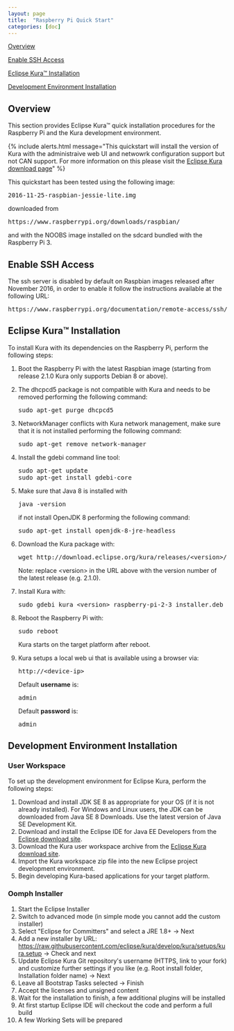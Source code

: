 ```yaml
---
layout: page
title:  "Raspberry Pi Quick Start"
categories: [doc]
---
```


[Overview](#overview)

[Enable SSH Access](#enable-ssh-access)

[Eclipse Kura&trade; Installation](#eclipse-kuratrade-installation)

[Development Environment Installation](#development-environment-installation)

## Overview

This section provides Eclipse Kura&trade; quick installation procedures for the
Raspberry Pi and the Kura development environment.

{% include alerts.html message="This quickstart will install the version of Kura with the
administraive web UI and netwowrk configuration support but not CAN support. For more information
on this please visit the [Eclipse Kura download page](https://www.eclipse.org/kura/downloads.php)" %}

This quickstart has been tested using the following image:

<pre>2016-11-25-raspbian-jessie-lite.img</pre>

downloaded from

<pre>https://www.raspberrypi.org/downloads/raspbian/</pre>

and with the NOOBS image installed on the sdcard bundled with the Raspberry Pi 3.

## Enable SSH Access

The ssh server is disabled by default on Raspbian images released after November 2016,
in order to enable it follow the instructions available at the following URL:

<pre>https://www.raspberrypi.org/documentation/remote-access/ssh/</pre>

## Eclipse Kura&trade; Installation

To install Kura with its dependencies on the Raspberry Pi, perform the
following steps:

1.  Boot the Raspberry Pi with the latest Raspbian image (starting from release 2.1.0 Kura only supports Debian 8 or above).

2.  The dhcpcd5 package is not compatible with Kura and needs to be removed
    performing the following command:

    <pre>sudo apt-get purge dhcpcd5</pre>

3.  NetworkManager conflicts with Kura network management, make sure that it is
    not installed performing the following command:

    <pre>sudo apt-get remove network-manager</pre>

4.  Install the gdebi command line tool:

    <pre>sudo apt-get update
    sudo apt-get install gdebi-core</pre>

5.  Make sure that Java 8 is installed with

    <pre>java -version</pre>

    if not install OpenJDK 8 performing the following command:

    <pre>sudo apt-get install openjdk-8-jre-headless</pre>

6.  Download the Kura package with:

    <pre>wget http://download.eclipse.org/kura/releases/&lt;version&gt;/kura_&lt;version&gt;_raspberry-pi-2-3_installer.deb</pre>

    Note: replace \<version\> in the URL above with the version number of the latest release (e.g. 2.1.0).

7.  Install Kura with: 

    <pre>sudo gdebi kura_&lt;version&gt;_raspberry-pi-2-3_installer.deb</pre>

8.  Reboot the Raspberry Pi with:

    <pre>sudo reboot</pre>

    Kura starts on the target platform after reboot.

9.  Kura setups a local web ui that is available using a browser via:

    <pre>http://&lt;device-ip&gt;</pre>

    Default **username** is:

    <pre>admin</pre>

    Default **password** is:

    <pre>admin</pre>

## Development Environment Installation

### User Workspace

To set up the development environment for Eclipse Kura, perform the
following steps:

1. Download and install JDK SE 8 as appropriate for your OS (if it is not already installed). For Windows and Linux users, the JDK can be
downloaded from Java SE 8 Downloads. Use the latest version of Java SE Development Kit.
2. Download and install the Eclipse IDE for Java EE Developers from the <a href="http://www.eclipse.org/downloads/" target="_blank">Eclipse download site</a>.
3.  Download the Kura user workspace archive from the <a href="https://www.eclipse.org/kura/downloads.php" target="_blank">Eclipse Kura download site</a>.
4.  Import the Kura workspace zip file into the new Eclipse project development environment.
5.  Begin developing Kura-based applications for your target platform.

### Oomph Installer
1. Start the Eclipse Installer
1. Switch to advanced mode (in simple mode you cannot add the custom installer)
1. Select "Eclipse for Committers" and select a JRE 1.8+ -> Next
1. Add a new installer by URL: https://raw.githubusercontent.com/eclipse/kura/develop/kura/setups/kura.setup -> Check and next
1. Update Eclipse Kura Git repository's username (HTTPS, link to your fork) and customize further settings if you like (e.g. Root install folder, Installation folder name) -> Next
1. Leave all Bootstrap Tasks selected -> Finish
1. Accept the licenses and unsigned content
1. Wait for the installation to finish, a few additional plugins will be installed
1. At first startup Eclipse IDE will checkout the code and perform a full build
1. A few Working Sets will be prepared
